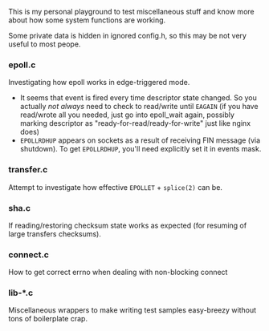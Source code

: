 This is my personal playground to test miscellaneous stuff
and know more about how some system functions are working.

Some private data is hidden in ignored config.h, so this
may be not very useful to most peope.

### epoll.c

Investigating how epoll works in edge-triggered mode.
* It seems that event is fired every time descriptor state changed.
So you actually _not always_ need to check to read/write until
`EAGAIN` (if you have read/wrote all you needed, just go into
epoll_wait again, possibly marking descriptor as
"ready-for-read/ready-for-write" just like nginx does)
* `EPOLLRDHUP` appears on sockets as a result of receiving FIN
message (via shutdown). To get `EPOLLRDHUP`, you'll need explicitly
set it in events mask.
  
### transfer.c

Attempt to investigate how effective `EPOLLET` + `splice(2)` can be.

### sha.c

If reading/restoring checksum state works as expected (for resuming of
large transfers checksums).

### connect.c

How to get correct errno when dealing with non-blocking connect

### lib-*.c

Miscellaneous wrappers to make writing test samples easy-breezy
without tons of boilerplate crap.
